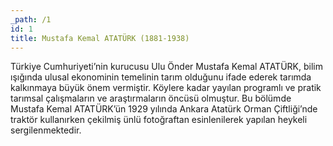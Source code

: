 ```yaml
---
_path: /1
id: 1
title: Mustafa Kemal ATATÜRK (1881-1938)
---
```


Türkiye Cumhuriyeti’nin kurucusu Ulu Önder Mustafa Kemal ATATÜRK, bilim ışığında ulusal ekonominin temelinin tarım olduğunu ifade ederek tarımda kalkınmaya büyük önem vermiştir. Köylere kadar yayılan programlı ve pratik tarımsal çalışmaların ve araştırmaların öncüsü olmuştur. Bu bölümde Mustafa Kemal ATATÜRK’ün 1929 yılında Ankara Atatürk Orman Çiftliği’nde traktör kullanırken çekilmiş ünlü fotoğraftan esinlenilerek yapılan heykeli sergilenmektedir.
